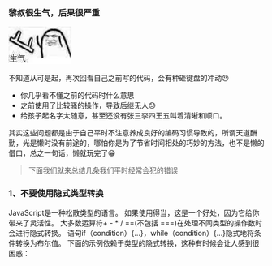 ### 黎叔很生气，后果很严重

<img src="../images/angry.jpg">

不知道从可是起，再次回看自己之前写的代码，会有种砸键盘的冲动😠

* 你几乎看不懂之前的代码时什么意思
* 之前使用了比较骚的操作，导致后继无人😓
* 给孩子起名字太随意，甚至还没有张三李四王五叫着清晰和顺口。

其实这些问题都是由于自己平时不注意养成良好的编码习惯导致的，所谓天道酬勤，光是懒时没有前途的，哪怕你是为了节省时间相处的巧妙的方法，也不是懒的借口，总之一句话，懒就玩完了😁

> 下面我们就来总结几条我们平时经常会犯的错误

### 1、不要使用隐式类型转换
JavaScript是一种松散类型的语言。 如果使用得当，这是一个好处，因为它给你带来了灵活性。
大多数运算符+ - * / ==(不包括 ===)在处理不同类型的操作数时会进行隐式转换。
语句if（condition）{...}，while（condition）{...}隐式地将条件转换为布尔值。
下面的示例依赖于类型的隐式转换，这种有时候会让人感到很困惑：
